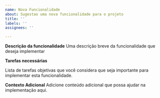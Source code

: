 ```yaml
---
name: Nova Funcionalidade
about: Sugestao uma nova funcionalidade para o projeto
title: ''
labels: ''
assignees: ''

---
```


**Descrição da funcionalidade**
Uma descrição breve da funcionalidade que deseja implementar

**Tarefas necessárias**

Lista de tarefas objetivas que você considera que seja importante para implementar esta funcionalidade.

**Contexto Adicional**
Adicione conteúdo adicional que possa ajudar na implementação aqui.
